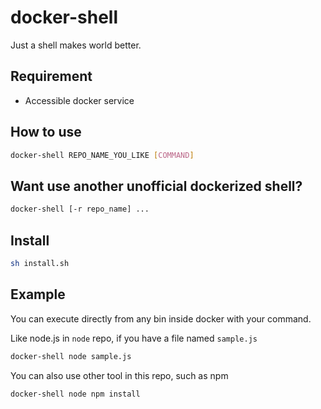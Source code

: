 # docker-shell
Just a shell makes world better.

## Requirement
* Accessible docker service

## How to use
```sh
docker-shell REPO_NAME_YOU_LIKE [COMMAND]
```

## Want use another unofficial dockerized shell?
```sh
docker-shell [-r repo_name] ...
```

## Install
```sh
sh install.sh
```

## Example
You can execute directly from any bin inside docker with your command.  

Like node.js in `node` repo, if you have a file named `sample.js`
```sh
docker-shell node sample.js
```

You can also use other tool in this repo, such as npm
```sh
docker-shell node npm install
```
